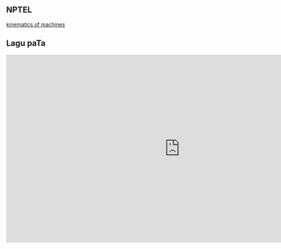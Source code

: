 

## NPTEL

[kinematics of machines](https://www.youtube.com/watch?v=MJeRFzs4oRU&list=PLBEA57F7E7560C8E8)

## Lagu paTa

<iframe width ="923" height ="500" src="https://www.youtube.com/embed/T6x86RJi_Iw" title="YouTube video player" frameborder="0" allow="accelerometer; autoplay; clipboard-write; encrypted-media; gyroscope; picture-in-picture" allowfullscreen></iframe>
